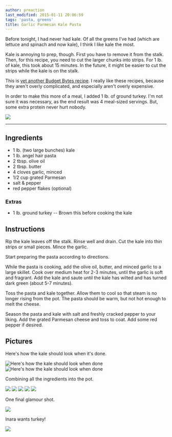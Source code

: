 ```yaml
---
author: preaction
last_modified: 2015-01-11 20:06:59
tags: 'pasta, greens'
title: Garlic Parmesan Kale Pasta
---
```


Before tonight, I had never had kale. Of all the greens I've had (which are
lettuce and spinach and now kale), I think I like kale the most.

Kale is annoying to prep, though. First you have to remove it from the stalk.
Then, for this recipe, you need to cut the larger chunks into strips. For 1 lb.
of kale, this took about 15 minutes. In the future, it might be easier to cut
the strips while the kale is on the stalk.

This is [yet another Budget Bytes
recipe](http://www.budgetbytes.com/2013/10/garlic-parmesan-kale-pasta/). I
really like these recipes, because they aren't overly complicated, and
especially aren't overly expensive.

In order to make this more of a meal, I added 1 lb. of ground turkey. I'm not
sure it was necessary, as the end result was 4 meal-sized servings. But, some
extra protein never hurt nobody.

![](/images/garlic-parmesan-kale-pasta/glamour-shot-2.jpg)

---

## Ingredients

* 1 lb. (two large bunches) kale
* 1 lb. angel hair pasta
* 2 tbsp. olive oil
* 2 tbsp. butter
* 4 cloves garlic, minced
* 1/2 cup grated Parmesan
* salt & pepper
* red pepper flakes (optional)

### Extras

* 1 lb. ground turkey -- Brown this before cooking the kale

## Instructions

Rip the kale leaves off the stalk. Rinse well and drain. Cut the kale into thin
strips or small pieces. Mince the garlic.

Start preparing the pasta according to directions.

While the pasta is cooking, add the olive oil, butter, and minced garlic to a
large skillet. Cook over medium heat for 2-3 minutes, until the garlic is soft
and fragrant. Add the kale and saute until the kale has wilted and has turned
dark green (about 5-7 minutes).

Toss the pasta and kale together. Allow them to cool so that steam is no longer
rising from the pot. The pasta should be warm, but not hot enough to melt the
cheese.

Season the pasta and kale with salt and freshly cracked pepper to your liking.
Add the grated Parmesan cheese and toss to coat. Add some red pepper if
desired.

## Pictures

Here's how the kale should look when it's done.

![Here's how the kale should look when done](/images/garlic-parmesan-kale-pasta/cooked-kale-1.jpg)
![Here's how the kale should look when done](/images/garlic-parmesan-kale-pasta/cooked-kale-2.jpg)

Combining all the ingredients into the pot.

![](/images/garlic-parmesan-kale-pasta/in-the-pot-1.jpg)
![](/images/garlic-parmesan-kale-pasta/in-the-pot-2.jpg)
![](/images/garlic-parmesan-kale-pasta/in-the-pot-3.jpg)
![](/images/garlic-parmesan-kale-pasta/in-the-pot-4.jpg)
![](/images/garlic-parmesan-kale-pasta/in-the-pot-5.jpg)

One final glamour shot.

![](/images/garlic-parmesan-kale-pasta/glamour-shot-1.jpg)

Inara wants turkey!

![](/images/garlic-parmesan-kale-pasta/cat-tax.jpg)
